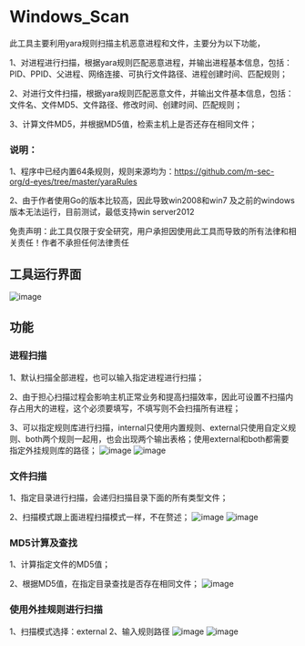 # Windows_Scan
此工具主要利用yara规则扫描主机恶意进程和文件，主要分为以下功能，

1、对进程进行扫描，根据yara规则匹配恶意进程，并输出进程基本信息，包括：PID、PPID、父进程、网络连接、可执行文件路径、进程创建时间、匹配规则；

2、对进行文件扫描，根据yara规则匹配恶意文件，并输出文件基本信息，包括：文件名、文件MD5、文件路径、修改时间、创建时间、匹配规则；

3、计算文件MD5，并根据MD5值，检索主机上是否还存在相同文件；

### 说明：

1、程序中已经内置64条规则，规则来源均为：https://github.com/m-sec-org/d-eyes/tree/master/yaraRules

2、由于作者使用Go的版本比较高，因此导致win2008和win7 及之前的windows版本无法运行，目前测试，最低支持win server2012

免责声明：此工具仅限于安全研究，用户承担因使用此工具而导致的所有法律和相关责任！作者不承担任何法律责任

## 工具运行界面
![image](https://github.com/user-attachments/assets/a809e82c-0a35-4e5d-9151-27b59137a028)


## 功能
### 进程扫描
1、默认扫描全部进程，也可以输入指定进程进行扫描；

2、由于担心扫描过程会影响主机正常业务和提高扫描效率，因此可设置不扫描内存占用大的进程，这个必须要填写，不填写则不会扫描所有进程；

3、可以指定规则库进行扫描，internal只使用内置规则、external只使用自定义规则、both两个规则一起用，也会出现两个输出表格；使用external和both都需要指定外挂规则库的路径；
![image](https://github.com/user-attachments/assets/bb05fcb0-bc55-4504-b6ac-df729293de2d)
![image](https://github.com/user-attachments/assets/a73f2798-c3f7-4727-8d70-86f32492e2b2)


### 文件扫描
1、指定目录进行扫描，会递归扫描目录下面的所有类型文件；

2、扫描模式跟上面进程扫描模式一样，不在赘述；
![image](https://github.com/user-attachments/assets/0913ac19-d2d0-4b3d-930c-3a7ebf55da50)
![image](https://github.com/user-attachments/assets/3d575394-8445-4fb9-b5de-593be2087733)



### MD5计算及查找
1、计算指定文件的MD5值；

2、根据MD5值，在指定目录查找是否存在相同文件；
![image](https://github.com/user-attachments/assets/d66efd47-602a-4ea5-913c-45dabe757d19)

### 使用外挂规则进行扫描
1、扫描模式选择：external
2、输入规则路径
![image](https://github.com/user-attachments/assets/c5b091c3-8fe9-4650-b25a-0e8ec487c581)
![image](https://github.com/user-attachments/assets/39e39b7b-c0fe-4012-b1e6-7f810557be32)




